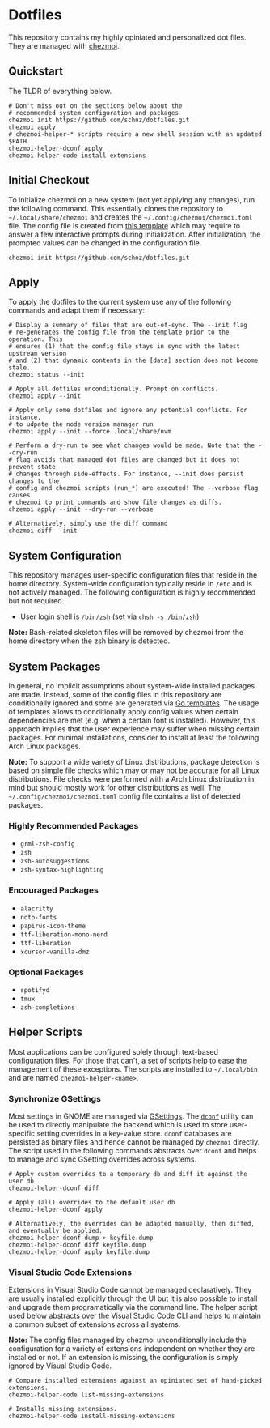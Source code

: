 # Dotfiles

This repository contains my highly opiniated and personalized dot files. They are managed with [chezmoi](https://www.chezmoi.io/).

## Quickstart

The TLDR of everything below.

```shell
# Don't miss out on the sections below about the
# recommended system configuration and packages
chezmoi init https://github.com/schnz/dotfiles.git
chezmoi apply
# chezmoi-helper-* scripts require a new shell session with an updated $PATH
chezmoi-helper-dconf apply
chezmoi-helper-code install-extensions
```

## Initial Checkout

To initialize chezmoi on a new system (not yet applying any changes), run the following command. This essentially clones the repository to `~/.local/share/chezmoi` and creates the `~/.config/chezmoi/chezmoi.toml` file. The config file is created from [this template](.chezmoi.toml.tmpl) which may require to answer a few interactive prompts during initialization. After initialization, the prompted values can be changed in the configuration file.

```shell
chezmoi init https://github.com/schnz/dotfiles.git
```

## Apply

To apply the dotfiles to the current system use any of the following commands and adapt them if necessary:

```shell
# Display a summary of files that are out-of-sync. The --init flag
# re-generates the config file from the template prior to the operation. This
# ensures (1) that the config file stays in sync with the latest upstream version
# and (2) that dynamic contents in the [data] section does not become stale.
chezmoi status --init

# Apply all dotfiles unconditionally. Prompt on conflicts.
chezmoi apply --init

# Apply only some dotfiles and ignore any potential conflicts. For instance,
# to udpate the node version manager run
chezmoi apply --init --force .local/share/nvm

# Perform a dry-run to see what changes would be made. Note that the --dry-run
# flag avoids that managed dot files are changed but it does not prevent state
# changes through side-effects. For instance, --init does persist changes to the
# config and chezmoi scripts (run_*) are executed! The --verbose flag causes
# chezmoi to print commands and show file changes as diffs.
chzemoi apply --init --dry-run --verbose

# Alternatively, simply use the diff command
chezmoi diff --init
```

## System Configuration

This repository manages user-specific configuration files that reside in the home directory. System-wide configuration typically reside in `/etc` and is not actively managed. The following configuration is highly recommended but not required.

- User login shell is `/bin/zsh` (set via `chsh -s /bin/zsh`)

**Note:** Bash-related skeleton files will be removed by chezmoi from the home directory when the zsh binary is detected.

## System Packages

In general, no implicit assumptions about system-wide installed packages are made. Instead, some of the config files in this repository are conditionally ignored and some are generated via [Go templates](https://pkg.go.dev/text/template). The usage of templates allows to conditionally apply config values when certain dependencies are met (e.g. when a certain font is installed). However, this approach implies that the user experience may suffer when missing certain packages. For minimal installations, consider to install at least the following Arch Linux packages.

**Note:** To support a wide variety of Linux distributions, package detection is based on simple file checks which may or may not be accurate for all Linux distributions. File checks were performed with a Arch Linux distribution in mind but should mostly work for other distributions as well. The `~/.config/chezmoi/chezmoi.toml` config file contains a list of detected packages.

### Highly Recommended Packages

- `grml-zsh-config`
- `zsh`
- `zsh-autosuggestions`
- `zsh-syntax-highlighting`

### Encouraged Packages

- `alacritty`
- `noto-fonts`
- `papirus-icon-theme`
- `ttf-liberation-mono-nerd`
- `ttf-liberation`
- `xcursor-vanilla-dmz`

### Optional Packages

- `spotifyd`
- `tmux`
- `zsh-completions`

## Helper Scripts

Most applications can be configured solely through text-based configuration files. For those that can't, a set of scripts help to ease the management of these exceptions. The scripts are installed to `~/.local/bin` and are named `chezmoi-helper-<name>`.

### Synchronize GSettings

Most settings in GNOME are managed via [GSettings](https://docs.gtk.org/gio/class.Settings.html). The [`dconf`](https://help.gnome.org/admin/system-admin-guide/stable/dconf.html.en) utility can be used to directly manipulate the backend which is used to store user-specific setting overrides in a key-value store. `dconf` databases are persisted as binary files and hence cannot be managed by `chezmoi` directly. The script used in the following commands abstracts over `dconf` and helps to manage and sync GSetting overrides across systems.

```shell
# Apply custom overrides to a temporary db and diff it against the user db
chezmoi-helper-dconf diff

# Apply (all) overrides to the default user db
chezmoi-helper-dconf apply

# Alternatively, the overrides can be adapted manually, then diffed, and eventually be applied.
chezmoi-helper-dconf dump > keyfile.dump
chezmoi-helper-dconf diff keyfile.dump
chezmoi-helper-dconf apply keyfile.dump
```

### Visual Studio Code Extensions

Extensions in Visual Studio Code cannot be managed declaratively. They are usually installed explicitly through the UI but it is also possible to install and upgrade them programatically via the command line. The helper script used below abstracts over the Visual Studio Code CLI and helps to maintain a common subset of extensions across all systems.

**Note:** The config files managed by chezmoi unconditionally include the configuration for a variety of extensions independent on whether they are installed or not. If an extension is missing, the configuration is simply ignored by Visual Studio Code.

```shell
# Compare installed extensions against an opiniated set of hand-picked extensions.
chezmoi-helper-code list-missing-extensions

# Installs missing extensions.
chezmoi-helper-code install-missing-extensions
```
